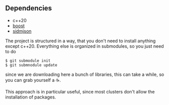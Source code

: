 ## Dependencies

* c++20
* [boost](https://www.boost.org)
* [sidmjson](https://github.com/simdjson/simdjson)

The project is structured in a way, that you don't need to install anything except c++20. Everything else is organized
in submodules, so you just need to do

```shell
$ git submodule init
$ git submnodule update
```

since we are downloading here a bunch of libraries, this can take a while, so you can grab yourself a ☕️.

This approach is in particular useful, since most clusters don't allow the installation of packages.